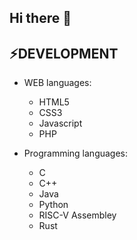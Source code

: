 ## Hi there 👋

## ⚡DEVELOPMENT

- WEB languages:
  - HTML5
  - CSS3
  - Javascript
  - PHP

- Programming languages:
  - C
  - C++
  - Java
  - Python
  - RISC-V Assembley
  - Rust

